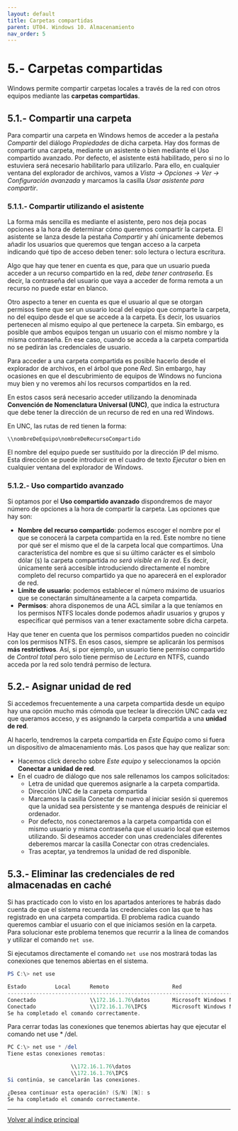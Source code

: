 ```yaml
---
layout: default
title: Carpetas compartidas
parent: UT04. Windows 10. Almacenamiento
nav_order: 5
---
```


# 5.- Carpetas compartidas

Windows permite compartir carpetas locales a través de la red con otros equipos mediante las **carpetas compartidas**.


## 5.1.- Compartir una carpeta

Para compartir una carpeta en Windows hemos de acceder a la pestaña *Compartir* del diálogo *Propiedades* de dicha carpeta. Hay dos formas de compartir una carpeta, mediante un asistente o bien mediante el Uso compartido avanzado. Por defecto, el asistente está habilitado, pero si no lo estuviera será necesario habilitarlo para utilizarlo. Para ello, en cualquier ventana del explorador de archivos, vamos a *Vista -> Opciones -> Ver -> Configuración avanzada* y marcamos la casilla *Usar asistente para compartir*.

### 5.1.1.- Compartir utilizando el asistente

La forma más sencilla es mediante el asistente, pero nos deja pocas opciones a la hora de determinar cómo queremos compartir la carpeta. El asistente se lanza desde la pestaña *Compartir* y ahí únicamente debemos añadir los usuarios que queremos que tengan acceso a la carpeta indicando qué tipo de acceso deben tener: solo lectura o lectura escritura.

Algo que hay que tener en cuenta es que, para que un usuario pueda acceder a un recurso compartido en la red, _debe tener contraseña_. Es decir, la contraseña del usuario que vaya a acceder de forma remota a un recurso no puede estar en blanco.

Otro aspecto a tener en cuenta es que el usuario al que se otorgan permisos tiene que ser un usuario local del equipo que comparte la carpeta, no del equipo desde el que se accede a la carpeta. Es decir, los usuarios pertenecen al mismo equipo al que pertenece la carpeta. Sin embargo, es posible que ambos equipos tengan un usuario con el mismo nombre y la misma contraseña. En ese caso, cuando se acceda a la carpeta compartida no se pedirán las credenciales de usuario.

Para acceder a una carpeta compartida es posible hacerlo desde el explorador de archivos, en el árbol que pone *Red*. Sin embargo, hay ocasiones en que el descubrimiento de equipos de Windows no funciona muy bien y no veremos ahí los recursos compartidos en la red.

En estos casos será necesario acceder utilizando la denominada **Convención de Nomenclatura Universal (UNC)**, que indica la estructura que debe tener la dirección de un recurso de red en una red Windows.

En UNC, las rutas de red tienen la forma:

```
\\nombreDeEquipo\nombreDeRecursoCompartido
```

El nombre del equipo puede ser sustituido por la dirección IP del mismo. Esta dirección se puede introducir en el cuadro de texto *Ejecutar* o bien en cualquier ventana del explorador de Windows.


### 5.1.2.- Uso compartido avanzado

Si optamos por el **Uso compartido avanzado** dispondremos de mayor número de opciones a la hora de compartir la carpeta. Las opciones que hay son:

- **Nombre del recurso compartido**: podemos escoger el nombre por el que se conocerá la carpeta compartida en la red. Este nombre no tiene por qué ser el mismo que el de la carpeta local que compartimos. Una característica del nombre es que si su último carácter es el símbolo dólar (`$`) la carpeta compartida _no será visible en la red_. Es decir, únicamente será accesible introduciendo directamente el nombre completo del recurso compartido ya que no aparecerá en el explorador de red.
- **Límite de usuario**: podemos establecer el número máximo de usuarios que se conectarán simultáneamente a la carpeta compartida.
- **Permisos**: ahora disponemos de una ACL similar a la que teníamos en los permisos NTFS locales donde podemos añadir usuarios y grupos y especificar qué permisos van a tener exactamente sobre dicha carpeta.
  
Hay que tener en cuenta que los permisos compartidos pueden no coincidir con los permisos NTFS.  En esos casos, siempre se aplicarán los permisos **más restrictivos**. Así, si por ejemplo, un usuario tiene permiso compartido de *Control total* pero solo tiene permiso de *Lectura* en NTFS, cuando acceda por la red solo tendrá permiso de lectura.


## 5.2.- Asignar unidad de red

Si accedemos frecuentemente a una carpeta compartida desde un equipo hay una opción mucho más cómoda que teclear la dirección UNC cada vez que queramos acceso, y es asignando la carpeta compartida a una **unidad de red**.

Al hacerlo, tendremos la carpeta compartida en *Este Equipo* como si fuera un dispositivo de almacenamiento más. Los pasos que hay que realizar son:

- Hacemos click derecho sobre *Este equipo* y seleccionamos la opción **Conectar a unidad de red**.
- En el cuadro de diálogo que nos sale rellenamos los campos solicitados:
    - Letra de unidad que queremos asignarle a la carpeta compartida.
    - Dirección UNC de la carpeta compartida
    - Marcamos la casilla Conectar de nuevo al iniciar sesión si queremos que la unidad sea persistente y se mantenga después de reiniciar el ordenador.
    - Por defecto, nos conectaremos a la carpeta compartida con el mismo usuario y misma contraseña que el usuario local que estemos utilizando. Si deseamos acceder con unas credenciales diferentes deberemos marcar la casilla Conectar con otras credenciales.
    - Tras aceptar, ya tendremos la unidad de red disponible.


## 5.3.- Eliminar las credenciales de red almacenadas en caché

Si has practicado con lo visto en los apartados anteriores te habrás dado cuenta de que el sistema recuerda las credenciales con las que te has registrado en una carpeta compartida. El problema radica cuando queremos cambiar el usuario con el que iniciamos sesión en la carpeta. Para solucionar este problema tenemos que recurrir a la línea de comandos y utilizar el comando `net use`.

Si ejecutamos directamente el comando `net use` nos mostrará todas las conexiones que tenemos abiertas en el sistema.

```powershell
PS C:\> net use

Estado         Local      Remoto                    Red
---------------------------------------------------------------------------------------
Conectado                 \\172.16.1.76\datos       Microsoft Windows Network
Conectado                 \\172.16.1.76\IPC$        Microsoft Windows Network
Se ha completado el comando correctamente.
```
 
Para cerrar todas las conexiones que tenemos abiertas hay que ejecutar el comando net use * /del.

```powershell
PC C:\> net use * /del
Tiene estas conexiones remotas:

                    \\172.16.1.76\datos
                    \\172.16.1.76\IPC$
Si continúa, se cancelarán las conexiones.

¿Desea continuar esta operación? (S/N) [N]: s
Se ha completado el comando correctamente.
```
 


***
[Volver al índice principal](index_UT04.md)